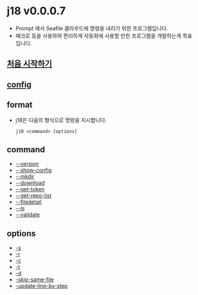 # j18 v0.0.0.7
- Prompt 에서 Seafile 클라우드에 명령을 내리기 위한 프로그램입니다.
- 매크로 등을 사용하여 편리하게 자동화에 사용할 만한 프로그램을 개발하는게 목표입니다.

## [처음 시작하기](get_started_with_j18.md)

## [config](config.md)

## format
- j18은 다음의 형식으로 명령을 지시합니다.
    ```
    j18 <command> [options]
    ```

## command
- [--version](command_version.md)
- [--show-config](command_show-config.md)
- [--mkdir](command_mkdir.md)
- [--download](command_download.md)
- [--get-token](command_get-token.md)
- [--get-repo-list](command_get-repo-list.md)
- [--filedetail](command_filedetail.md)
- [--ls](command_ls.md)
- [--validate](command_validate.md)

## options
- [-s](option_s.md)
- [-r](option_r.md)
- [-c](option_c.md)
- [-t](option_t.md)
- [-d](option_d.md)
- [-skip-same-file](option_skip-same-file.md)
- [-update-line-by-step](option_update-line-by-step.md)